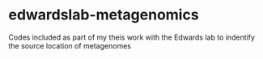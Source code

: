 # edwardslab-metagenomics
Codes included as part of my theis work with the Edwards lab to indentify the source location of metagenomes
